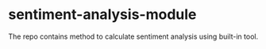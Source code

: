 # sentiment-analysis-module
The repo contains method to calculate sentiment analysis using built-in tool.
